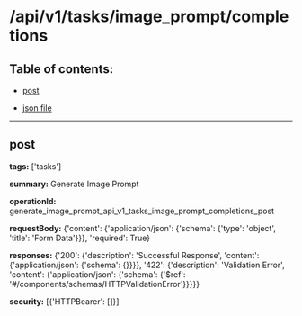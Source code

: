 # /api/v1/tasks/image_prompt/completions

## Table of contents:
- [post](#post)

- [json file](./_api_v1_tasks_image_prompt_completions.json)

---
<a name="post"></a>
## post

**tags:** ['tasks']

**summary:** Generate Image Prompt

**operationId:** generate_image_prompt_api_v1_tasks_image_prompt_completions_post

**requestBody:** {'content': {'application/json': {'schema': {'type': 'object', 'title': 'Form Data'}}}, 'required': True}

**responses:** {'200': {'description': 'Successful Response', 'content': {'application/json': {'schema': {}}}}, '422': {'description': 'Validation Error', 'content': {'application/json': {'schema': {'$ref': '#/components/schemas/HTTPValidationError'}}}}}

**security:** [{'HTTPBearer': []}]

